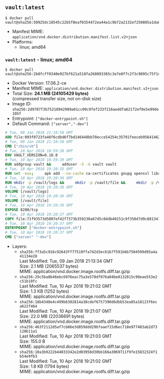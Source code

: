 ## `vault:latest`

```console
$ docker pull vault@sha256:50925dc18545c22b5f8eaf0354472ea44a1c9b72a2132ef250805a1da869ced0
```

-	Manifest MIME: `application/vnd.docker.distribution.manifest.list.v2+json`
-	Platforms:
	-	linux; amd64

### `vault:latest` - linux; amd64

```console
$ docker pull vault@sha256:2b8fcff0340e927bf621a518fa268093365c3e7e0f7c2f3c9895c75f1c3bc233
```

-	Docker Version: 17.06.2-ce
-	Manifest MIME: `application/vnd.docker.distribution.manifest.v2+json`
-	Total Size: **24.1 MB (24105429 bytes)**  
	(compressed transfer size, not on-disk size)
-	Image ID: `sha256:2d9787f3b75218942989a01cc09c9fef233f216aeddfa621f2ef0e5e99de105f`
-	Entrypoint: `["docker-entrypoint.sh"]`
-	Default Command: `["server","-dev"]`

```dockerfile
# Tue, 09 Jan 2018 21:10:58 GMT
ADD file:093f0723fa46f6cdbd6f7bd146448bb70ecce54254c35701feeceb956414622f in / 
# Tue, 09 Jan 2018 21:10:58 GMT
CMD ["/bin/sh"]
# Tue, 10 Apr 2018 18:59:38 GMT
ENV VAULT_VERSION=0.10.0
# Tue, 10 Apr 2018 18:59:39 GMT
RUN addgroup vault &&     adduser -S -G vault vault
# Tue, 10 Apr 2018 19:20:35 GMT
RUN set -eux;     apk add --no-cache ca-certificates gnupg openssl libcap su-exec dumb-init &&     apkArch="$(apk --print-arch)";     case "$apkArch" in         armhf) ARCH='arm' ;;         aarch64) ARCH='arm64' ;;         x86_64) ARCH='amd64' ;;         x86) ARCH='386' ;;         *) echo >&2 "error: unsupported architecture: $apkArch"; exit 1 ;;     esac &&     gpg --keyserver hkp://pgp.mit.edu:80 --recv-keys 91A6E7F85D05C65630BEF18951852D87348FFC4C &&     mkdir -p /tmp/build &&     cd /tmp/build &&     wget https://releases.hashicorp.com/vault/${VAULT_VERSION}/vault_${VAULT_VERSION}_linux_${ARCH}.zip &&     wget https://releases.hashicorp.com/vault/${VAULT_VERSION}/vault_${VAULT_VERSION}_SHA256SUMS &&     wget https://releases.hashicorp.com/vault/${VAULT_VERSION}/vault_${VAULT_VERSION}_SHA256SUMS.sig &&     gpg --batch --verify vault_${VAULT_VERSION}_SHA256SUMS.sig vault_${VAULT_VERSION}_SHA256SUMS &&     grep vault_${VAULT_VERSION}_linux_${ARCH}.zip vault_${VAULT_VERSION}_SHA256SUMS | sha256sum -c &&     unzip -d /bin vault_${VAULT_VERSION}_linux_${ARCH}.zip &&     cd /tmp &&     rm -rf /tmp/build &&     gpgconf --kill dirmngr &&     gpgconf --kill gpg-agent &&     apk del gnupg openssl &&     rm -rf /root/.gnupg
# Tue, 10 Apr 2018 19:20:36 GMT
RUN mkdir -p /vault/logs &&     mkdir -p /vault/file &&     mkdir -p /vault/config &&     chown -R vault:vault /vault
# Tue, 10 Apr 2018 19:20:36 GMT
VOLUME [/vault/logs]
# Tue, 10 Apr 2018 19:20:36 GMT
VOLUME [/vault/file]
# Tue, 10 Apr 2018 19:20:36 GMT
EXPOSE 8200/tcp
# Tue, 10 Apr 2018 19:20:37 GMT
COPY file:71f93573d5097ef42f7373b359230a67d5c04db40151c9f350d7d9c881341c67 in /usr/local/bin/docker-entrypoint.sh 
# Tue, 10 Apr 2018 19:20:37 GMT
ENTRYPOINT ["docker-entrypoint.sh"]
# Tue, 10 Apr 2018 19:20:37 GMT
CMD ["server" "-dev"]
```

-	Layers:
	-	`sha256:ff3a5c916c92643ff77519ffa742d3ec61b7f591b6b7504599d95a4a41134e28`  
		Last Modified: Tue, 09 Jan 2018 21:13:34 GMT  
		Size: 2.1 MB (2065537 bytes)  
		MIME: application/vnd.docker.image.rootfs.diff.tar.gzip
	-	`sha256:29c5ba8b46ebc6976eac75a3e578df076a04be0132815c90eae553e2c51b10fc`  
		Last Modified: Tue, 10 Apr 2018 19:21:02 GMT  
		Size: 1.3 KB (1252 bytes)  
		MIME: application/vnd.docker.image.rootfs.diff.tar.gzip
	-	`sha256:18b4340e4c499b6302814a38cdef6757390d6dbb53ea85a18123f6eca622f464`  
		Last Modified: Tue, 10 Apr 2018 19:21:07 GMT  
		Size: 22.0 MB (22036691 bytes)  
		MIME: application/vnd.docker.image.rootfs.diff.tar.gzip
	-	`sha256:463f2112d5af7cb86e3d859ddd29bfaaef15d6ec718e977403ab2d73120b11a1`  
		Last Modified: Tue, 10 Apr 2018 19:21:03 GMT  
		Size: 155.0 B  
		MIME: application/vnd.docker.image.rootfs.diff.tar.gzip
	-	`sha256:10a3b9222b44033342e2d03958d30bb166a3069711f9fe15832324f1b54e9fb3`  
		Last Modified: Tue, 10 Apr 2018 19:21:02 GMT  
		Size: 1.8 KB (1794 bytes)  
		MIME: application/vnd.docker.image.rootfs.diff.tar.gzip
